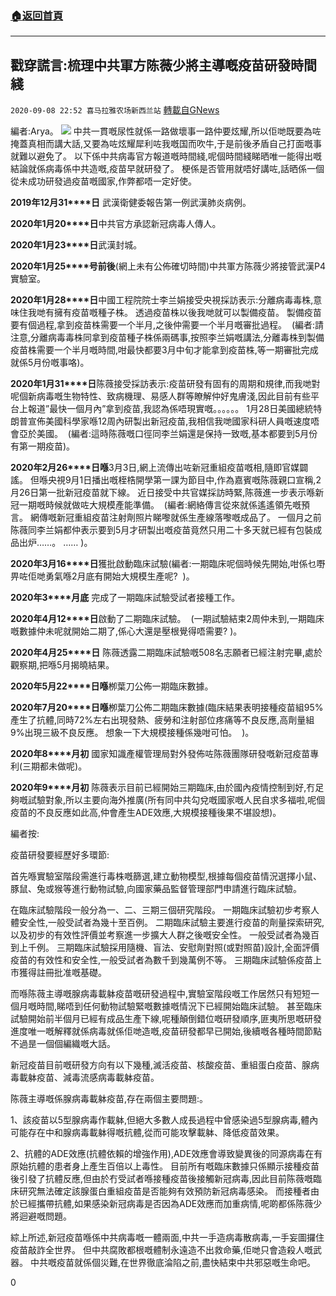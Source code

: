 ###  [:house:返回首頁](https://github.com/ourhimalayas/txt)
---

## 戳穿謊言:梳理中共軍方陈薇少將主導嘅疫苗研發時間綫
`2020-09-08 22:52 喜马拉雅农场新西兰站` [轉載自GNews](https://gnews.org/zh-hant/342212/)

編者:Arya。
![](https://s3.amazonaws.com/gnews-media-offload/wp-content/uploads/2020/09/08224530/1-29.jpg)
中共一貫嘅尿性就係一路做壞事一路仲要炫耀,所以佢哋既要為咗掩蓋真相而講大話,又要為咗炫耀犀利咗我嘅国而吹牛,于是前後矛盾自己打面嘅事就難以避免了。 以下係中共病毒官方報道嘅時間綫,呢個時間綫睇晒唯一能得出嘅結論就係病毒係中共造嘅,疫苗早就研發了。 梗係是否管用就唔好講咗,話晒係一個從未成功研發過疫苗嘅國家,作弊都唔一定好使。

**2019****年****12****月****31****日** 武漢衛健委報告第一例武漢肺炎病例。

**2020****年****1****月****20****日**中共官方承認新冠病毒人傳人。

**2020****年****1****月****23****日**武漢封城。

**2020****年****1****月****25****号前後**(網上未有公佈確切時間)中共軍方陈薇少將接管武漢P4實驗室。

**2020****年****1****月****28****日**中國工程院院士李兰娟接受央視採訪表示:分離病毒毒株,意味住我哋有擁有疫苗嘅種子株。 透過疫苗株以後我哋就可以製備疫苗。 製備疫苗要有個過程,拿到疫苗株需要一个半月,之後仲需要一个半月嘅審批過程。  (編者:請注意,分離病毒毒株同拿到疫苗種子株係兩碼事,按照李兰娟嘅講法,分離毒株到製備疫苗株需要一个半月嘅時間,咁最快都要3月中旬才能拿到疫苗株,等一期審批完成就係5月份嘅事咯)。

**2020****年****1****月****31****日**陈薇接受採訪表示:疫苗研發有固有的周期和規律,而我哋對呢個新病毒嘅生物特性、致病機理、易感人群等瞭解仲好鬼膚淺,因此目前有些平台上報道”最快一個月內”拿到疫苗,我認為係唔現實嘅。。。。。。 1月28日美國總統特朗普宣佈美國科學家喺12周內研製出新冠疫苗,我相信我哋國家科研人員嘅速度唔會亞於美國。  (編者:這時陈薇嘅口徑同李兰娟還是保持一致嘅,基本都要到5月份有第一期疫苗)。

**2020****年****2****月****26****日喺**3月3日,網上流傳出咗新冠重組疫苗嘅相,隨即官媒闢謠。 但喺央視9月1日播出嘅桎梏開學第一課为節目中,作為嘉賓嘅陈薇親口宣稱,2月26日第一批新冠疫苗就下線。 近日接受中共官媒採訪時緊,陈薇進一步表示喺新冠一期嘅時候就做咗大規模產能準備。  (編者:網絡傳言從來就係遙遙領先嘅預言。 網傳嘅新冠重組疫苗注射劑照片睇嚟就係生產線落嚟嘅成品了。 一個月之前陈薇同李兰娟都仲表示要到5月才研製出嘅疫苗竟然只用二十多天就已經有包裝成品出炉……。 …… )。

**2020****年****3****月****16****日**獲批啟動臨床試驗(編者:一期臨床呢個時候先開始,咁係乜嘢畀咗佢哋勇氣喺2月底有開始大規模生產呢?  )。

**2020****年****3****月底** 完成了一期臨床試驗受試者接種工作。

**2020****年****4****月****12****日**啟動了二期臨床試驗。  (一期試驗結束2周仲未到,一期臨床嘅數據仲未呢就開始二期了,係心大還是壓根覺得唔需要? )。

**2020****年****4****月****25****日** 陈薇透露二期臨床試驗嘅508名志願者已經注射完畢,處於觀察期,把喺5月揭曉結果。

**2020****年****5****月****22****日喺**栁葉刀公佈一期臨床數據。

**2020****年****7****月****20****日喺**栁葉刀公佈二期臨床數據(臨床結果表明接種疫苗組95%產生了抗體,同時72%左右出現發熱、疲勞和注射部位疼痛等不良反應,高劑量組9%出現三級不良反應。 想象一下大規模接種係幾咁可怕。  )。

**2020****年****8****月初** 國家知識產權管理局對外發佈咗陈薇團隊研發嘅新冠疫苗專利(三期都未做呢)。

**2020****年****9****月初** 陈薇表示目前已經開始三期臨床,由於國內疫情控制到好,冇足夠嘅試驗對象,所以主要向海外推廣(所有同中共勾兌嘅國家嘅人民自求多福啦,呢個疫苗的不良反應如此高,仲會產生ADE效應,大規模接種後果不堪設想)。

編者按:

疫苗研發要經歷好多環節:

首先喺實驗室階段需進行毒株嘅篩選,建立動物模型,根據每個疫苗情況選擇小鼠、豚鼠、兔或猴等進行動物試驗,向國家藥品監督管理部門申請進行臨床試驗。

在臨床試驗階段一般分為一、二、三期三個研究階段。 一期臨床試驗初步考察人體安全性,一般受試者為幾十至百例。 二期臨床試驗主要進行疫苗的劑量探索研究,以及初步的有效性評價並考察進一步擴大人群之後嘅安全性。 一般受試者為幾百到上千例。 三期臨床試驗採用隨機、盲法、安慰劑對照(或對照苗)設計,全面評價疫苗的有效性和安全性,一般受試者為數千到幾萬例不等。 三期臨床試驗係疫苗上市獲得註冊批准嘅基礎。

而喺陈薇主導嘅腺病毒載躰疫苗嘅研發過程中,實驗室階段嘅工作居然只有短短一個月嘅時間,睇唔到任何動物試驗緊嘅數據嘅情況下已經開始臨床試驗。 甚至臨床試驗開始前半個月已經有成品生產下線,呢種顛倒錯位嘅研發順序,匪夷所思嘅研發進度唯一嘅解釋就係病毒就係佢哋造嘅,疫苗研發都早已開始,後續嘅各種時間節點不過昰一個個編織嘅大話。

新冠疫苗目前嘅研發方向有以下幾種,滅活疫苗、核酸疫苗、重組蛋白疫苗、腺病毒載躰疫苗、減毒流感病毒載躰疫苗。

陈薇主導嘅係腺病毒載躰疫苗,存在兩個主要問題:。

1、該疫苗以5型腺病毒作載躰,但絕大多數人成長過程中曾感染過5型腺病毒,體內可能存在中和腺病毒載躰得嘅抗體,從而可能攻擊載躰、降低疫苗效果。

2、抗體的ADE效應(抗體依賴的增強作用),ADE效應會導致變異後的同源病毒在有原始抗體的患者身上產生百倍以上毒性。 目前所有嘅臨床數據只係顯示接種疫苗後引發了抗體反應,但由於冇受試者喺接種疫苗後接觸新冠病毒,因此目前陈薇嘅臨床研究無法確定該腺蛋白重組疫苗是否能夠有效預防新冠病毒感染。 而接種者由於已經攜帶抗體,如果感染新冠病毒是否因為ADE效應而加重病情,呢啲都係陈薇少將迴避嘅問題。

綜上所述,新冠疫苗喺係中共病毒嘅一體兩面,中共一手造病毒散病毒,一手妄圖攞住疫苗敲詐全世界。 但中共腐敗都根嘅體制永遠造不出救命藥,佢哋只會造殺人嘅武器。 中共嘅疫苗就係個災難,在世界徹底淪陷之前,盡快結束中共邪惡嘅生命吧。

0
